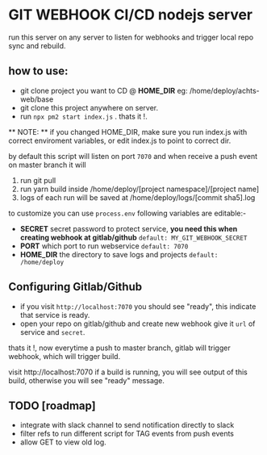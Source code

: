 # GIT WEBHOOK CI/CD nodejs server

run this server on any server to listen for webhooks and trigger local repo sync and rebuild.

## how to use:

- git clone project you want to CD @ **HOME_DIR** eg: /home/deploy/achts-web/base
- git clone this project anywhere on server.
- run `npx pm2 start index.js` . thats it !.

** NOTE: ** if you changed HOME_DIR, make sure you run index.js with correct enviroment variables, or edit index.js to point to correct dir.

by default this script will listen on port `7070` and when receive a push event on master branch it will

1. run git pull
2. run yarn build inside /home/deploy/[project namespace]/[project name]
3. logs of each run will be saved at /home/deploy/logs/[commit sha5].log


to customize you can use `process.env` following variables are editable:-

- **SECRET** secret password to protect service, **you need this when creating webhook at gitlab/github** `default: MY_GIT_WEBHOOK_SECRET`
- **PORT** which port to run webservice  `default: 7070`
- **HOME_DIR** the directory to save logs and projects `default: /home/deploy`


## Configuring Gitlab/Github

- if you visit `http://localhost:7070` you should see "ready", this indicate that service is ready.
- open your repo on gitlab/github and create new webhook give it `url` of service and `secret`.

thats it !, now everytime a push to master branch, gitlab will trigger webhook, which will trigger build.

visit http://localhost:7070 if a build is running, you will see output of this build, otherwise you will see "ready" message.



## TODO [roadmap]

- integrate with slack channel to send notification directly to slack
- filter refs to run different script for TAG events from push events
- allow GET to view old log.